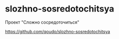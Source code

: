 # slozhno-sosredotochitsya
Проект "Сложно сосредоточиться"

https://github.com/qoudo/slozhno-sosredotochitsya
